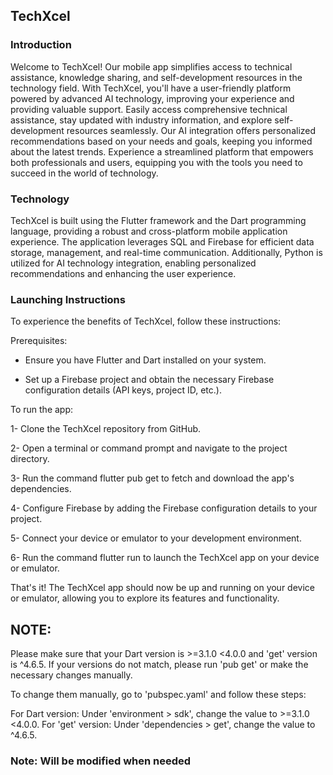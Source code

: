 ##  TechXcel
### Introduction

Welcome to TechXcel! Our mobile app simplifies access to technical assistance, knowledge sharing, and self-development resources in the technology field. With TechXcel, you'll have a user-friendly platform powered by advanced AI technology, improving your experience and providing valuable support. Easily access comprehensive technical assistance, stay updated with industry information, and explore self-development resources seamlessly. Our AI integration offers personalized recommendations based on your needs and goals, keeping you informed about the latest trends. Experience a streamlined platform that empowers both professionals and users, equipping you with the tools you need to succeed in the world of technology.

### Technology

TechXcel is built using the Flutter framework and the Dart programming language, providing a robust and cross-platform mobile application experience. The application leverages SQL and Firebase for efficient data storage, management, and real-time communication. Additionally, Python is utilized for AI technology integration, enabling personalized recommendations and enhancing the user experience.

### Launching Instructions

To experience the benefits of TechXcel, follow these instructions:

Prerequisites:

- Ensure you have Flutter and Dart installed on your system.
  
- Set up a Firebase project and obtain the necessary Firebase configuration details (API keys, project ID, etc.).


To run the app:


1- Clone the TechXcel repository from GitHub.

2- Open a terminal or command prompt and navigate to the project directory.

3- Run the command flutter pub get to fetch and download the app's dependencies.

4- Configure Firebase by adding the Firebase configuration details to your project.

5- Connect your device or emulator to your development environment.

6- Run the command flutter run to launch the TechXcel app on your device or emulator.


That's it! The TechXcel app should now be up and running on your device or emulator, allowing you to explore its features and functionality.

## NOTE: 

Please make sure that your Dart version is >=3.1.0 <4.0.0 and 'get' version is ^4.6.5. If your versions do not match, please run 'pub get' or make the necessary changes manually.

To change them manually, go to 'pubspec.yaml' and follow these steps:

For Dart version: Under 'environment > sdk', change the value to >=3.1.0 <4.0.0.
For 'get' version: Under 'dependencies > get', change the value to ^4.6.5.

### Note: Will be modified when needed

